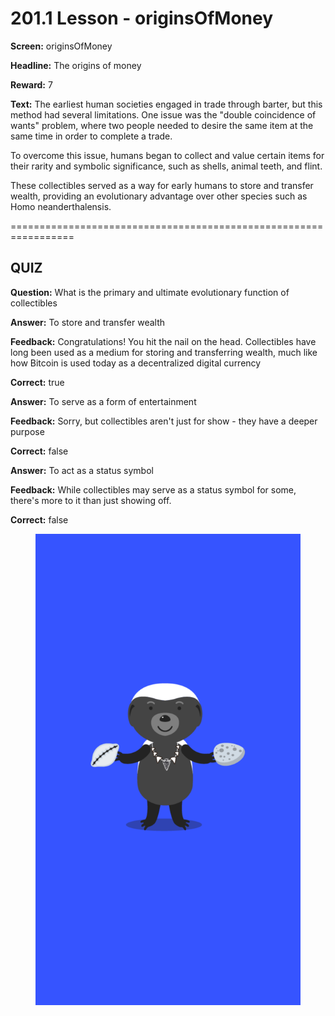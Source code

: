 # 201.1 Lesson - originsOfMoney

**Screen:** originsOfMoney

**Headline:** The origins of money

**Reward:** 7

**Text:** The earliest human societies engaged in trade through barter, but this method had several limitations. One issue was the &quot;double coincidence of wants&quot; problem, where two people needed to desire the same item at the same time in order to complete a trade.

To overcome this issue, humans began to collect and value certain items for their rarity and symbolic significance, such as shells, animal teeth, and flint.

These collectibles served as a way for early humans to store and transfer wealth, providing an evolutionary advantage over other species such as Homo neanderthalensis.


=================================================================

## QUIZ

**Question:** What is the primary and ultimate evolutionary function of collectibles


**Answer:** To store and transfer wealth

**Feedback:** Congratulations! You hit the nail on the head. Collectibles have long been used as a medium for storing and transferring wealth, much like how Bitcoin is used today as a decentralized digital currency

**Correct:** true

**Answer:** To serve as a form of entertainment

**Feedback:** Sorry, but collectibles aren&#x27;t just for show - they have a deeper purpose

**Correct:** false

**Answer:** To act as a status symbol

**Feedback:** While collectibles may serve as a status symbol for some, there&#x27;s more to it than just showing off.

**Correct:** false


<figure><img src="../.gitbook/assets/201-01 (1).png" alt=""><figcaption></figcaption></figure>


